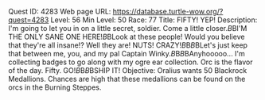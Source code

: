 Quest ID: 4283
Web page URL: https://database.turtle-wow.org/?quest=4283
Level: 56
Min Level: 50
Race: 77
Title: FIFTY! YEP!
Description: I'm going to let you in on a little secret, soldier. Come a little closer.$B$BI'M THE ONLY SANE ONE HERE!$B$BLook at these people! Would you believe that they're all insane!? Well they are! NUTS! CRAZY!$B$B<Oralius lowers his voice.>$B$BLet's just keep that between me, you, and my pal Captain Winky.$B$B<Oralius grabs at the air and squeezes.>$B$BAnyhooooo... I'm collecting badges to go along with my ogre ear collection. Orc is the flavor of the day. Fifty. GO!$B$B<Oralius blows into a horn.>$B$BSHIP IT!
Objective: Oralius wants 50 Blackrock Medallions. Chances are high that these medallions can be found on the orcs in the Burning Steppes.
